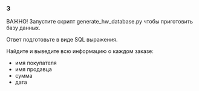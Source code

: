 ### 3

ВАЖНО! Запустите скрипт generate_hw_database.py чтобы приготовить базу данных.

Ответ подготовьте в виде SQL выражения.

Найдите и выведите всю информацию о каждом заказе:
- имя покупателя
- имя продавца
- сумма
- дата
 